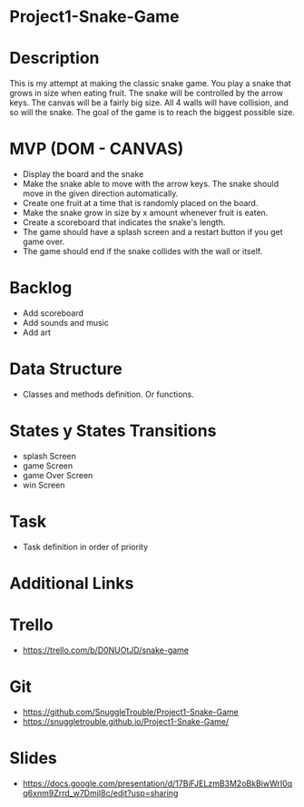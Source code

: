 # Project1-Snake-Game
# Description
This is my attempt at making the classic snake game. 
You play a snake that grows in size when eating fruit.
The snake will be controlled by the arrow keys.
The canvas will be a fairly big size. All 4 walls will have collision, and so will the snake.
The goal of the game is to reach the biggest possible size.

# MVP (DOM - CANVAS)
* Display the board and the snake
* Make the snake able to move with the arrow keys. The snake should move in the given direction automatically. 
* Create one fruit at a time that is randomly placed on the board.
* Make the snake grow in size by x amount whenever fruit is eaten.
* Create a scoreboard that indicates the snake's length. 
* The game should have a splash screen and a restart button if you get game over.
* The game should end if the snake collides with the wall or itself.

# Backlog
* Add scoreboard
* Add sounds and music
* Add art

# Data Structure
* Classes and methods definition. Or functions.

# States y States Transitions
* splash Screen
* game Screen
* game Over Screen
* win Screen

# Task
* Task definition in order of priority

# Additional Links
# Trello
* https://trello.com/b/D0NUOtJD/snake-game

# Git
* https://github.com/SnuggleTrouble/Project1-Snake-Game
* https://snuggletrouble.github.io/Project1-Snake-Game/

# Slides
* https://docs.google.com/presentation/d/17BiFJELzmB3M2oBkBiwWrI0qq6xnm9Zrrd_w7DmjI8c/edit?usp=sharing